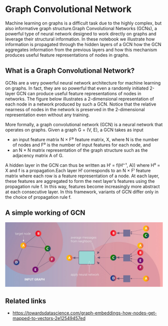 # Graph Convolutional Network
Machine learning on graphs is a difficult task due to the highly complex, but also informative graph structure.Graph Convolutional Networks (GCNs), a powerful type of 
neural network designed to work directly on graphs and leverage their structural information. 
In these notebook we illustrate how information is propagated through the hidden layers of a GCN how the GCN aggregates information from the previous layers and how this mechanism produces useful feature representations of nodes in graphs.

## What is a Graph Convolutional Network?
GCNs are a very powerful neural network architecture for machine learning on graphs. In fact, they are so powerful that even a randomly initiated 2-layer GCN can produce useful feature representations of nodes in networks.
The figure below illustrates a 2-dimensional representation of each node in a network produced by such a GCN.
Notice that the relative nearness of nodes in the network is preserved in the 2-dimensional representation even without any training.

More formally, a graph convolutional network (GCN) is a neural network that operates on graphs. Given a graph G = (V, E), a GCN takes as input

* an input feature matrix N × F⁰ feature matrix, X, where N is the number of nodes and F⁰ is the number of input features for each node, and
* an N × N matrix representation of the graph structure such as the adjacency matrix A of G.


A hidden layer in the GCN can thus be written as Hⁱ = f(Hⁱ⁻¹, A)) where H⁰ = X and f is a propagation.Each layer Hⁱ corresponds to an N × Fⁱ feature matrix where each row is a feature representation of a node. At each layer, these features are aggregated to form the next layer’s features using the propagation rule f. In this way, features become increasingly more abstract at each consecutive layer. In this framework, variants of GCN differ only in the choice of propagation rule f.

## A simple working of GCN
<img src="./GNN-img.jpg">

## Related links
* https://towardsdatascience.com/graph-embeddings-how-nodes-get-mapped-to-vectors-2e12549457ed
